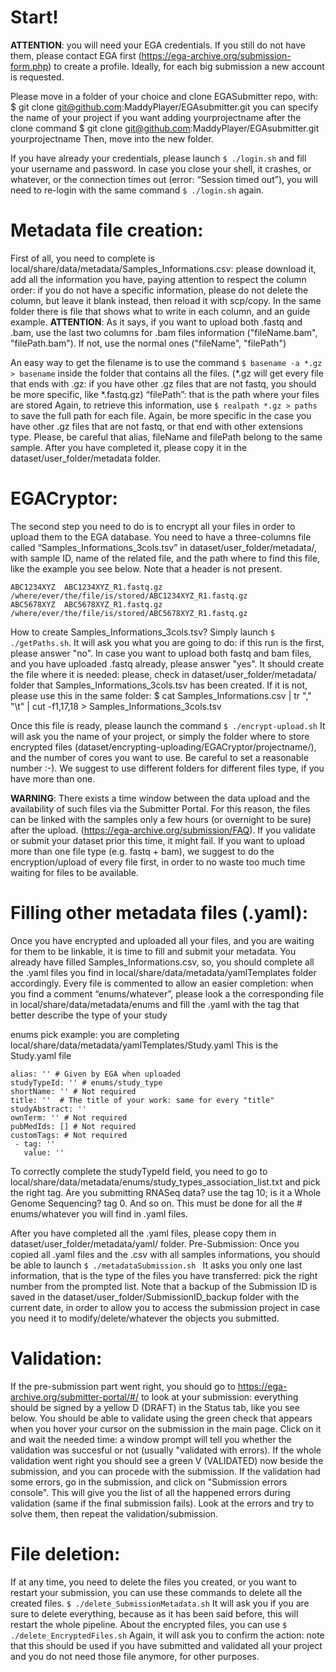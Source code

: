 # Start!

**ATTENTION**: you will need your EGA credentials. If you still do not have them, please contact EGA first (https://ega-archive.org/submission-form.php) to create a profile. Ideally, for each big submission a new account is requested.

Please move in a folder of your choice and clone EGASubmitter repo, with:
$ git clone git@github.com:MaddyPlayer/EGAsubmitter.git
you can specify the name of your project if you want adding yourprojectname after the clone command
$ git clone git@github.com:MaddyPlayer/EGAsubmitter.git yourprojectname
Then, move into the new folder.

If you have already your credentials, please launch
`$ ./login.sh`
and fill your username and password.
In case you close your shell, it crashes, or whatever, or the connection times out (error: “Session timed out”), you will need to re-login with the same command `$ ./login.sh` again.


# Metadata file creation:
First of all, you need to complete is local/share/data/metadata/Samples_Informations.csv: please download it, add all the information you have, paying attention to respect the column order: if you do not have a specific information, please do not delete the column, but leave it blank instead, then reload it with scp/copy. In the same folder there is file that shows what to write in each column, and an guide example.
**ATTENTION**: As it says, if you want to upload both .fastq and .bam, use the last two columns for .bam files information ("fileName.bam", "filePath.bam"). If not, use the normal ones ("fileName", "filePath")

An easy way to get the filename is to use the command
`$ basename -a *.gz > basename`
inside the folder that contains all the files. (*.gz will get every file that ends with .gz: if you have other .gz files that are not fastq, you should be more specific, like *.fastq.gz)
“filePath”: that is the path where your files are stored
Again, to retrieve this information, use
`$ realpath *.gz > paths`
to save the full path for each file. Again, be more specific in the case you have other .gz files that are not fastq, or that end with other extensions type.
Please, be careful that alias, fileName and filePath belong to the same sample.
After you have completed it, please copy it in the dataset/user_folder/metadata folder.


# EGACryptor:
The second step you need to do is to encrypt all your files in order to upload them to the EGA database. You need to have a three-columns file called “Samples_Informations_3cols.tsv” in dataset/user_folder/metadata/, with sample ID, name of the related file, and the path where to find this file, like the example you see below. Note that a header is not present.
```
ABC1234XYZ	ABC1234XYZ_R1.fastq.gz	/where/ever/the/file/is/stored/ABC1234XYZ_R1.fastq.gz
ABC5678XYZ	ABC5678XYZ_R1.fastq.gz	/where/ever/the/file/is/stored/ABC5678XYZ_R1.fastq.gz
```

How to create Samples_Informations_3cols.tsv? Simply launch `$ ./getPaths.sh`. It will ask you what you are going to do: if this run is the first, please answer "no". In case you want to upload both fastq and bam files, and you have uploaded .fastq already, please answer "yes". It should create the file where it is needed: please, check in dataset/user_folder/metadata/ folder that Samples_Informations_3cols.tsv has been created. If it is not, please use this in the same folder:
$ cat Samples_Informations.csv | tr "," "\t" | cut -f1,17,18 > Samples_Informations_3cols.tsv

Once this file is ready, please launch the command
`$ ./encrypt-upload.sh`
It will ask you the name of your project, or simply the folder where to store encrypted files (dataset/encrypting-uploading/EGACryptor/projectname/), and the number of cores you want to use. Be careful to set a reasonable number :-).
We suggest to use different folders for different files type, if you have more than one.

<!-- If, for any reasons, your transfer stops, please, continue it with the command:
`$ ./transferRecovery.sh`
This should restart the transfer from where it stopped. -->

**WARNING**: There exists a time window between the data upload and the availability of such files via the Submitter Portal. For this reason, the files can be linked with the samples only a few hours (or overnight to be sure) after the upload. (https://ega-archive.org/submission/FAQ). If you validate or submit your dataset prior this time, it might fail.
If you want to upload more than one file type (e.g. fastq + bam), we suggest to do the encryption/upload of every file first, in order to no waste too much time waiting for files to be available.


# Filling other metadata files (.yaml):
Once you have encrypted and uploaded all your files, and you are waiting for them to be linkable, it is time to fill and submit your metadata.
You already have filled Samples_Informations.csv, so, you should complete all the .yaml files you find in local/share/data/metadata/yamlTemplates folder accordingly. Every file is commented to allow an easier completion: when you find a comment “enums/whatever”, please look a the corresponding file in local/share/data/metadata/enums and fill the .yaml with the tag that better describe the type of your study

enums pick example:
you are completing local/share/data/metadata/yamlTemplates/Study.yaml
This is the Study.yaml file

```
alias: '' # Given by EGA when uploaded
studyTypeId: '' # enums/study_type
shortName: '' # Not required
title: ''  # The title of your work: same for every "title"
studyAbstract: ''
ownTerm: '' # Not required
pubMedIds: [] # Not required
customTags: # Not required
 - tag: ''
   value: ''
```

To correctly complete the studyTypeId field, you need to go to local/share/data/metadata/enums/study_types_association_list.txt and pick the right tag. Are you submitting RNASeq data? use the tag 10; is it a Whole Genome Sequencing? tag 0. And so on.
This must be done for all the # enums/whatever you will find in .yaml files.

After you have completed all the .yaml files, please copy them in dataset/user_folder/metadata/yaml/ folder.
Pre-Submission:
Once you copied all .yaml files and the .csv with all samples informations, you should be able to launch
`$ ./metadataSubmission.sh `
It asks you only one last information, that is the type of the files you have transferred: pick the right number from the prompted list.
Note that a backup of the Submission ID is saved in the dataset/user_folder/SubmissionID_backup folder with the current date, in order to allow you to access the submission project in case you need it to modify/delete/whatever the objects you submitted.

# Validation:
If the pre-submission part went right, you should go to https://ega-archive.org/submitter-portal/#/ to look at your submission: everything should be signed by a yellow D (DRAFT) in the Status tab, like you see below.
You should be able to validate using the green check that appears when you hover your cursor on the submission in the main page. Click on it and wait the needed time: a window prompt will tell you whether the validation was succesful or not (usually "validated with errors).
If the whole validation went right you should see a green V (VALIDATED) now beside the submission, and you can procede with the submission. If the validation had some errors, go in the submission, and click on "Submission errors console". This will give you the list of all the happened errors during validation (same if the final submission fails). Look at the errors and try to solve them, then repeat the validation/submission.



# File deletion:
If at any time, you need to delete the files you created, or you want to restart your submission, you can use these commands to delete all the created files.
`$ ./delete_SubmissionMetadata.sh`
It will ask you if you are sure to delete everything, because as it has been said before, this will restart the whole pipeline.
About the encrypted files, you can use
`$ ./delete_EncryptedFiles.sh`
Again, it will ask you to confirm the action: note that this should be used if you have submitted and validated all your project and you do not need those file anymore, for other purposes.

